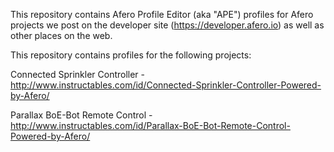 
This repository contains Afero Profile Editor (aka "APE") profiles for Afero projects we post on the developer site (https://developer.afero.io) as well as other places on the web.

This repository contains profiles for the following projects:

Connected Sprinkler Controller - http://www.instructables.com/id/Connected-Sprinkler-Controller-Powered-by-Afero/

Parallax BoE-Bot Remote Control - http://www.instructables.com/id/Parallax-BoE-Bot-Remote-Control-Powered-by-Afero/
